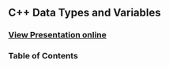 ## C++ Data Types and Variables
### [View Presentation online](https://rawgit.com/TelerikAcademy/CPlusPlusFundamentals/master/02.%20Data-types-and-variables/slides/index.html)
### Table of Contents

